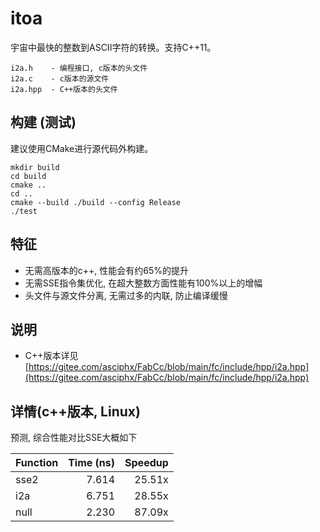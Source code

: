 # itoa
宇宙中最快的整数到ASCII字符的转换。支持C++11。

    i2a.h    - 编程接口, c版本的头文件
    i2a.c    - c版本的源文件
    i2a.hpp  - C++版本的头文件

## 构建 (测试)
建议使用CMake进行源代码外构建。
```
mkdir build
cd build
cmake ..
cd ..
cmake --build ./build --config Release
./test

```
## 特征
- 无需高版本的c++, 性能会有约65%的提升
- 无需SSE指令集优化, 在超大整数方面性能有100%以上的增幅
- 头文件与源文件分离, 无需过多的内联, 防止编译缓慢

## 说明
- C++版本详见[https://gitee.com/asciphx/FabCc/blob/main/fc/include/hpp/i2a.hpp](https://gitee.com/asciphx/FabCc/blob/main/fc/include/hpp/i2a.hpp)

## 详情(c++版本, Linux)
预测, 综合性能对比SSE大概如下

|Function |Time (ns)|Speedup|
|---------|--------:|------:|
|sse2     |    7.614| 25.51x|
|i2a      |    6.751| 28.55x|
|null     |    2.230| 87.09x|